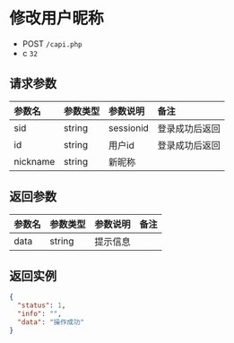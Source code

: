 # 修改用户昵称

* POST `/capi.php`
* c `32`

## 请求参数

| 参数名 | 参数类型 | 参数说明 | 备注 |
| :---- | :----| :----| :---- |
| sid | string | sessionid | 登录成功后返回 |
| id | string | 用户id | 登录成功后返回 |
| nickname | string | 新昵称 |

## 返回参数

| 参数名 | 参数类型 | 参数说明 | 备注 |
| :---- | :----| :----| :---- |
| data | string | 提示信息 |

## 返回实例

```JSON
{
  "status": 1,
  "info": "",
  "data": "操作成功"
}
```
